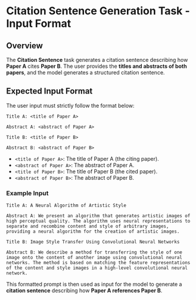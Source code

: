 # **Citation Sentence Generation Task - Input Format**

## **Overview**
The **Citation Sentence** task generates a citation sentence describing how **Paper A** cites **Paper B**. The user provides the **titles and abstracts of both papers**, and the model generates a structured citation sentence.

## **Expected Input Format**
The user input must strictly follow the format below:

```
Title A: <title of Paper A>

Abstract A: <abstract of Paper A>

Title B: <title of Paper B>

Abstract B: <abstract of Paper B>
```

- `<title of Paper A>`: The title of Paper A (the citing paper).
- `<abstract of Paper A>`: The abstract of Paper A.
- `<title of Paper B>`: The title of Paper B (the cited paper).
- `<abstract of Paper B>`: The abstract of Paper B.

### **Example Input**
```
Title A: A Neural Algorithm of Artistic Style

Abstract A: We present an algorithm that generates artistic images of high perceptual quality. The algorithm uses neural representations to separate and recombine content and style of arbitrary images, providing a neural algorithm for the creation of artistic images.

Title B: Image Style Transfer Using Convolutional Neural Networks

Abstract B: We describe a method for transferring the style of one image onto the content of another image using convolutional neural networks. The method is based on matching the feature representations of the content and style images in a high-level convolutional neural network.
```

This formatted prompt is then used as input for the model to generate a **citation sentence** describing how **Paper A references Paper B**.
